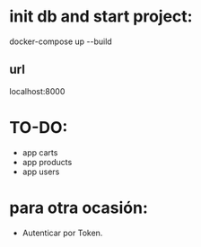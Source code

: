 # init db and start project:
docker-compose up --build

## url
localhost:8000

# TO-DO:
- app carts
- app products
- app users

# para otra ocasión:
- Autenticar por Token.